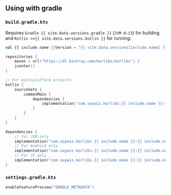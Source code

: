 ## Using with gradle

### `build.gradle.kts`

Requires `Gradle {{ site.data.versions.gradle }}` (`JVM 8~13`) for building and `Kotlin >={{ site.data.versions.kotlin }}` for running:

```kotlin
val {{ include.name }}Version = "{{ site.data.versions[include.name] }}"

repositories {
    maven { url("https://dl.bintray.com/korlibs/korlibs") }
    jcenter()
}

// For multiplatform projects
kotlin {
    sourceSets {
        commonMain {
            dependencies {
                implementation("com.soywiz.korlibs.{{ include.name }}:{{ include.name }}:${{ include.name }}Version") 
            }
        }
    }
}

dependencies {
    // For JVM only
    implementation("com.soywiz.korlibs.{{ include.name }}:{{ include.name }}-jvm:${{ include.name }}Version") 
    // For Android only
    implementation("com.soywiz.korlibs.{{ include.name }}:{{ include.name }}-android:${{ include.name }}Version") 
    // For JS only
    implementation("com.soywiz.korlibs.{{ include.name }}:{{ include.name }}-js:${{ include.name }}Version") 
}

```

### `settings.gradle.kts`

```kotlin
enableFeaturePreview("GRADLE_METADATA")
```

